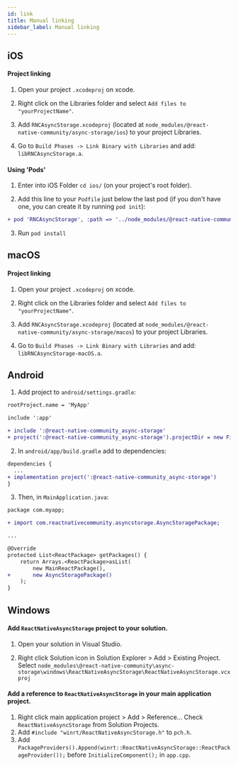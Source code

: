 ```yaml
---
id: link
title: Manual linking
sidebar_label: Manual linking
---
```




## iOS

#### Project linking
1. Open your project `.xcodeproj` on xcode.

2. Right click on the Libraries folder and select `Add files to "yourProjectName"`.

3. Add `RNCAsyncStorage.xcodeproj` (located at `node_modules/@react-native-community/async-storage/ios`) to your project Libraries.

3. Go to `Build Phases -> Link Binary with Libraries` and add:  `libRNCAsyncStorage.a`.

#### Using 'Pods'
1. Enter into iOS Folder `cd ios/` (on your project's root folder).

2. Add this line to your `Podfile` just below the last pod (if you don't have one, you can create it by running `pod init`):

```diff
+ pod 'RNCAsyncStorage', :path => '../node_modules/@react-native-community/async-storage'
```

3. Run `pod install`

## macOS

#### Project linking
1. Open your project `.xcodeproj` on xcode.

2. Right click on the Libraries folder and select `Add files to "yourProjectName"`.

3. Add `RNCAsyncStorage.xcodeproj` (located at `node_modules/@react-native-community/async-storage/macos`) to your project Libraries.

4. Go to `Build Phases -> Link Binary with Libraries` and add: `libRNCAsyncStorage-macOS.a`.


## Android
1. Add project to `android/settings.gradle`:
```diff
rootProject.name = 'MyApp'

include ':app'

+ include ':@react-native-community_async-storage'
+ project(':@react-native-community_async-storage').projectDir = new File(rootProject.projectDir, '../node_modules/@react-native-community/async-storage/android')
  ```

2. In `android/app/build.gradle` add to dependencies:
```diff
dependencies {
  ...
+ implementation project(':@react-native-community_async-storage')
}
  ```

3. Then, in `MainApplication.java`:
```diff
package com.myapp;

+ import com.reactnativecommunity.asyncstorage.AsyncStoragePackage;

...

@Override
protected List<ReactPackage> getPackages() {
    return Arrays.<ReactPackage>asList(
        new MainReactPackage(),
+       new AsyncStoragePackage()
    );
}
```


## Windows


#### Add `ReactNativeAsyncStorage` project to your solution.


1. Open your solution in Visual Studio.

2. Right click Solution icon in Solution Explorer > Add > Existing Project.
   Select `node_modules\@react-native-community\async-storage\windows\ReactNativeAsyncStorage\ReactNativeAsyncStorage.vcxproj`


#### Add a reference to `ReactNativeAsyncStorage` in your main application project.


1. Right click main application project > Add > Reference...
  Check `ReactNativeAsyncStorage` from Solution Projects.
2. Add `#include "winrt/ReactNativeAsyncStorage.h"` to `pch.h`.
3. Add `PackageProviders().Append(winrt::ReactNativeAsyncStorage::ReactPackageProvider());` before `InitializeComponent();` in `app.cpp`.
